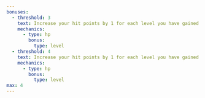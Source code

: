 ```yaml
---
bonuses:
  - threshold: 3
    text: Increase your hit points by 1 for each level you have gained.
    mechanics:
      - type: hp
        bonus:
          type: level
  - threshold: 4
    text: Increase your hit points by 1 for each level you have gained.
    mechanics:
      - type: hp
        bonus:
          type: level
max: 4
---
```

